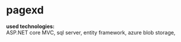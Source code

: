 # pagexd<br/>
<b>used technologies:</b><br/>
ASP.NET core MVC, sql server, entity framework, azure blob storage,<br/>

